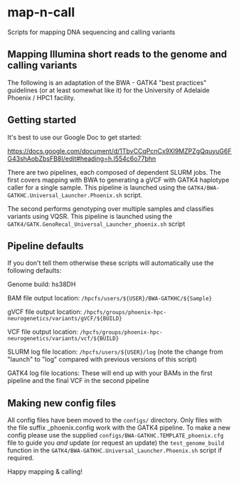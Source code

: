 # map-n-call
Scripts for mapping DNA sequencing and calling variants

## Mapping Illumina short reads to the genome and calling variants
The following is an adaptation of the BWA - GATK4 "best practices" guidelines (or at least somewhat like it) for the University of Adelaide Phoenix / HPC1 facility.

## Getting started
It's best to use our Google Doc to get started:

https://docs.google.com/document/d/1TbvCCqPcnCx9Xl9MZPZgQquyuG6FG43shAobZbsFB8I/edit#heading=h.l554c6o77bhn

There are two pipelines, each composed of dependent SLURM jobs. The first covers mapping with BWA to generating a gVCF with GATK4 haplotype caller for a single sample. This pipeline is launched using the `GATK4/BWA-GATKHC.Universal_Launcher.Phoenix.sh` script.

The second performs genotyping over multiple samples and classifies variants using VQSR. This pipeline is launched using the `GATK4/GATK.GenoRecal_Universal_Launcher_phoenix.sh` script

## Pipeline defaults
If you don't tell them otherwise these scripts will automatically use the following defaults:

Genome build:  hs38DH

BAM file output location: `/hpcfs/users/${USER}/BWA-GATKHC/${Sample}`

gVCF file output location: `/hpcfs/groups/phoenix-hpc-neurogenetics/variants/gVCF/${BUILD}`

VCF file output location: `/hpcfs/groups/phoenix-hpc-neurogenetics/variants/vcf/${BUILD}`

SLURM log file location: `/hpcfs/users/${USER}/log` (note the change from "launch" to "log" compared with previous versions of this script)

GATK4 log file locations: These will end up with your BAMs in the first pipeline and the final VCF in the second pipeline

## Making new config files
All config files have been moved to the `configs/` directory.  Only files with the file suffix _phoenix.config work with the GATK4 pipeline.  To make a new config please use the supplied `configs/BWA-GATKHC.TEMPLATE_phoenix.cfg` file to guide you *and* update (or request an update) the `test_genome_build` function in the `GATK4/BWA-GATKHC.Universal_Launcher.Phoenix.sh` script if required.

Happy mapping & calling!